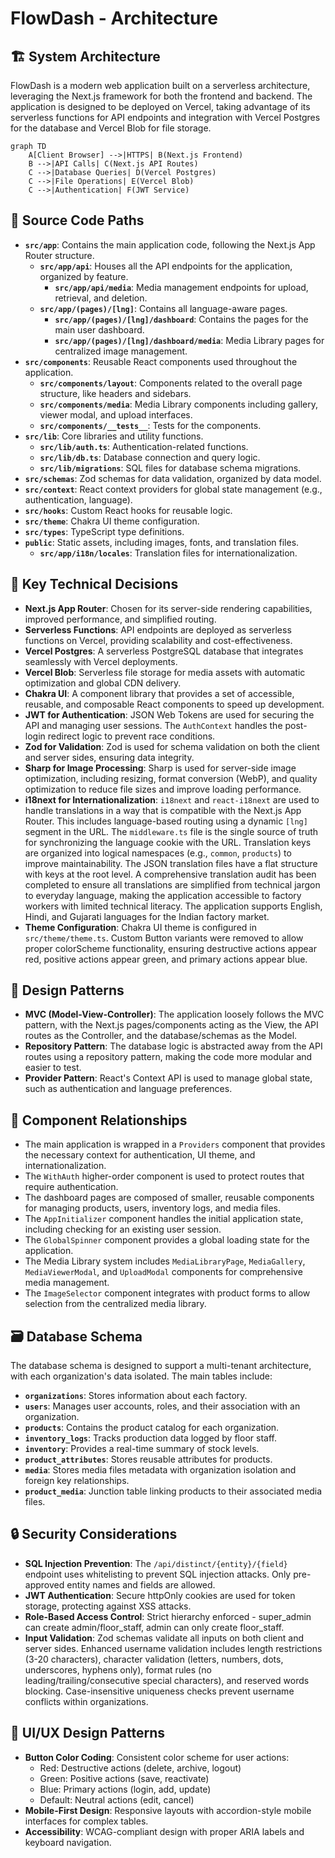 # FlowDash - Architecture

## 🏗️ **System Architecture**
FlowDash is a modern web application built on a serverless architecture, leveraging the Next.js framework for both the frontend and backend. The application is designed to be deployed on Vercel, taking advantage of its serverless functions for API endpoints and integration with Vercel Postgres for the database and Vercel Blob for file storage.

```mermaid
graph TD
    A[Client Browser] -->|HTTPS| B(Next.js Frontend)
    B -->|API Calls| C(Next.js API Routes)
    C -->|Database Queries| D(Vercel Postgres)
    C -->|File Operations| E(Vercel Blob)
    C -->|Authentication| F(JWT Service)
```

## 📂 **Source Code Paths**
- **`src/app`**: Contains the main application code, following the Next.js App Router structure.
  - **`src/app/api`**: Houses all the API endpoints for the application, organized by feature.
    - **`src/app/api/media`**: Media management endpoints for upload, retrieval, and deletion.
  - **`src/app/(pages)/[lng]`**: Contains all language-aware pages.
    - **`src/app/(pages)/[lng]/dashboard`**: Contains the pages for the main user dashboard.
    - **`src/app/(pages)/[lng]/dashboard/media`**: Media Library pages for centralized image management.
- **`src/components`**: Reusable React components used throughout the application.
  - **`src/components/layout`**: Components related to the overall page structure, like headers and sidebars.
  - **`src/components/media`**: Media Library components including gallery, viewer modal, and upload interfaces.
  - **`src/components/__tests__`**: Tests for the components.
- **`src/lib`**: Core libraries and utility functions.
  - **`src/lib/auth.ts`**: Authentication-related functions.
  - **`src/lib/db.ts`**: Database connection and query logic.
  - **`src/lib/migrations`**: SQL files for database schema migrations.
- **`src/schemas`**: Zod schemas for data validation, organized by data model.
- **`src/context`**: React context providers for global state management (e.g., authentication, language).
- **`src/hooks`**: Custom React hooks for reusable logic.
- **`src/theme`**: Chakra UI theme configuration.
- **`src/types`**: TypeScript type definitions.
- **`public`**: Static assets, including images, fonts, and translation files.
  - **`src/app/i18n/locales`**: Translation files for internationalization.

## 🔑 **Key Technical Decisions**
- **Next.js App Router**: Chosen for its server-side rendering capabilities, improved performance, and simplified routing.
- **Serverless Functions**: API endpoints are deployed as serverless functions on Vercel, providing scalability and cost-effectiveness.
- **Vercel Postgres**: A serverless PostgreSQL database that integrates seamlessly with Vercel deployments.
- **Vercel Blob**: Serverless file storage for media assets with automatic optimization and global CDN delivery.
- **Chakra UI**: A component library that provides a set of accessible, reusable, and composable React components to speed up development.
- **JWT for Authentication**: JSON Web Tokens are used for securing the API and managing user sessions. The `AuthContext` handles the post-login redirect logic to prevent race conditions.
- **Zod for Validation**: Zod is used for schema validation on both the client and server sides, ensuring data integrity.
- **Sharp for Image Processing**: Sharp is used for server-side image optimization, including resizing, format conversion (WebP), and quality optimization to reduce file sizes and improve loading performance.
- **i18next for Internationalization**: `i18next` and `react-i18next` are used to handle translations in a way that is compatible with the Next.js App Router. This includes language-based routing using a dynamic `[lng]` segment in the URL. The `middleware.ts` file is the single source of truth for synchronizing the language cookie with the URL. Translation keys are organized into logical namespaces (e.g., `common`, `products`) to improve maintainability. The JSON translation files have a flat structure with keys at the root level. A comprehensive translation audit has been completed to ensure all translations are simplified from technical jargon to everyday language, making the application accessible to factory workers with limited technical literacy. The application supports English, Hindi, and Gujarati languages for the Indian factory market.
- **Theme Configuration**: Chakra UI theme is configured in `src/theme/theme.ts`. Custom Button variants were removed to allow proper colorScheme functionality, ensuring destructive actions appear red, positive actions appear green, and primary actions appear blue.

## 🎨 **Design Patterns**
- **MVC (Model-View-Controller)**: The application loosely follows the MVC pattern, with the Next.js pages/components acting as the View, the API routes as the Controller, and the database/schemas as the Model.
- **Repository Pattern**: The database logic is abstracted away from the API routes using a repository pattern, making the code more modular and easier to test.
- **Provider Pattern**: React's Context API is used to manage global state, such as authentication and language preferences.

## 🔗 **Component Relationships**
- The main application is wrapped in a `Providers` component that provides the necessary context for authentication, UI theme, and internationalization.
- The `WithAuth` higher-order component is used to protect routes that require authentication.
- The dashboard pages are composed of smaller, reusable components for managing products, users, inventory logs, and media files.
- The `AppInitializer` component handles the initial application state, including checking for an existing user session.
- The `GlobalSpinner` component provides a global loading state for the application.
- The Media Library system includes `MediaLibraryPage`, `MediaGallery`, `MediaViewerModal`, and `UploadModal` components for comprehensive media management.
- The `ImageSelector` component integrates with product forms to allow selection from the centralized media library.

## 🗃️ **Database Schema**
The database schema is designed to support a multi-tenant architecture, with each organization's data isolated. The main tables include:
- **`organizations`**: Stores information about each factory.
- **`users`**: Manages user accounts, roles, and their association with an organization.
- **`products`**: Contains the product catalog for each organization.
- **`inventory_logs`**: Tracks production data logged by floor staff.
- **`inventory`**: Provides a real-time summary of stock levels.
- **`product_attributes`**: Stores reusable attributes for products.
- **`media`**: Stores media files metadata with organization isolation and foreign key relationships.
- **`product_media`**: Junction table linking products to their associated media files.

## 🔒 **Security Considerations**
- **SQL Injection Prevention**: The `/api/distinct/{entity}/{field}` endpoint uses whitelisting to prevent SQL injection attacks. Only pre-approved entity names and fields are allowed.
- **JWT Authentication**: Secure httpOnly cookies are used for token storage, protecting against XSS attacks.
- **Role-Based Access Control**: Strict hierarchy enforced - super_admin can create admin/floor_staff, admin can only create floor_staff.
- **Input Validation**: Zod schemas validate all inputs on both client and server sides. Enhanced username validation includes length restrictions (3-20 characters), character validation (letters, numbers, dots, underscores, hyphens only), format rules (no leading/trailing/consecutive special characters), and reserved words blocking. Case-insensitive uniqueness checks prevent username conflicts within organizations.

## 🎨 **UI/UX Design Patterns**
- **Button Color Coding**: Consistent color scheme for user actions:
  - Red: Destructive actions (delete, archive, logout)
  - Green: Positive actions (save, reactivate)
  - Blue: Primary actions (login, add, update)
  - Default: Neutral actions (edit, cancel)
- **Mobile-First Design**: Responsive layouts with accordion-style mobile interfaces for complex tables.
- **Accessibility**: WCAG-compliant design with proper ARIA labels and keyboard navigation.